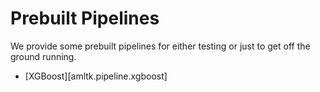 # Prebuilt Pipelines
We provide some prebuilt pipelines for either testing or just to get off the ground
running.

* [XGBoost][amltk.pipeline.xgboost]
